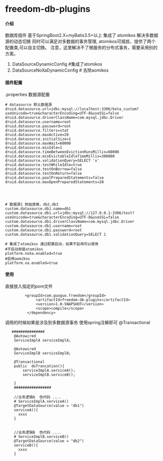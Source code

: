 # freedom-db-plugins#### 介绍数据库插件基于SpringBoot2.X+myBatis3.5+以上  集成了 atomikos  解决多数据源的动态切换 同时可以满足对多数据的事务管理,atomikos可插拔，提供了两个配置类,可以自主切换。注意，这里解决不了微服务的分布式事务，需要采用别的方案。1. DataSourceDynamicConfig  #集成了atomikos2. DataSourceNoXaDynamicConfig # 去除aomikos#### 插件配置.properties 数据源配置````# datasource 默认数据源druid.datasource.url=jdbc:mysql://localhost:3306/keta_custom?useUnicode=true&characterEncoding=UTF-8&useSSL=falsedruid.datasource.driverClassName=com.mysql.jdbc.Driverdruid.datasource.username=rootdruid.datasource.password=rootdruid.datasource.filters=statdruid.datasource.maxActive=20druid.datasource.initialSize=1druid.datasource.maxWait=60000druid.datasource.minIdle=1druid.datasource.timeBetweenEvictionRunsMillis=60000druid.datasource.minEvictableIdleTimeMillis=300000druid.datasource.validationQuery=SELECT 'x'druid.datasource.testWhileIdle=truedruid.datasource.testOnBorrow=falsedruid.datasource.testOnReturn=falsedruid.datasource.poolPreparedStatements=falsedruid.datasource.maxOpenPreparedStatements=20# 数据源1 依始类推，db2,db3custom.datasource.db1.name=db1custom.datasource.db1.url=jdbc:mysql://127.0.0.1:3306/test?useUnicode=true&characterEncoding=UTF-8&useSSL=falsecustom.datasource.db1.driverClassName=com.mysql.jdbc.Drivercustom.datasource.db1.username=rootcustom.datasource.db1.password=rootcustom.datasource.db1.validationQuery=SELECT 1# 集成了atomikos 通过配置启动，如果不启用可以使用#不启动用是atomikosplatform.noXa.enabled=true#启用aomikosplatform.xa.enabled=true````#### 使用直接放入指定的pom文件``````         <groupId>com.guoguo.freedom</groupId>              <artifactId>freedom-db-plugins</artifactId>              <version>1.0-SNAPSHOT</version>              <scope>compile</scope>          </dependency>``````调用的时候如果是涉及到多数据源事务 使用spring注解即可 @Transactional``````   ###############    @Autowired    ServiceImplA serviceImplA;        @Autowired    ServiceImplB serviceImplB;        @Transactional    public  doTrancation(){        serviceImplA.serviceA();        serviceImplB.serviceB();        }    #################        //业务逻辑A  伪代码 ....    # ServiceImplA.serviceA()    @TargetDataSource(value = "db1")    serviceA(){      xxxx    }            //业务逻辑B  伪代码 ....    # ServiceImplB.serviceB()    @TargetDataSource(value = "db2")    serviceB(){      xxxx    }        ``````